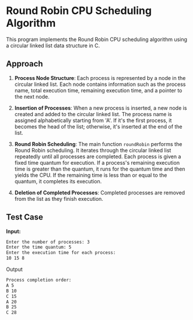 # Round Robin CPU Scheduling Algorithm

This program implements the Round Robin CPU scheduling algorithm using a circular linked list data structure in C.

## Approach

1. **Process Node Structure**: Each process is represented by a node in the circular linked list. Each node contains information such as the process name, total execution time, remaining execution time, and a pointer to the next node.

2. **Insertion of Processes**: When a new process is inserted, a new node is created and added to the circular linked list. The process name is assigned alphabetically starting from 'A'. If it's the first process, it becomes the head of the list; otherwise, it's inserted at the end of the list.

3. **Round Robin Scheduling**: The main function `roundRobin` performs the Round Robin scheduling. It iterates through the circular linked list repeatedly until all processes are completed. Each process is given a fixed time quantum for execution. If a process's remaining execution time is greater than the quantum, it runs for the quantum time and then yields the CPU. If the remaining time is less than or equal to the quantum, it completes its execution.

4. **Deletion of Completed Processes**: Completed processes are removed from the list as they finish execution.

## Test Case

**Input:**
``` bash
Enter the number of processes: 3
Enter the time quantum: 5
Enter the execution time for each process:
10 15 8
```
Output
```bash
Process completion order:
A 5
B 10
C 15
A 20
B 25
C 28
```
